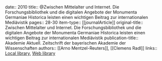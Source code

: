 date:: 2010
title:: @Zwischen Mittelalter und Internet. Die Forschungsbibliothek und die digitalen Angebote der Monumenta Germaniae Historica leisten einen wichtigen Beitrag zur internationalen Mediävistik
pages:: 28-30
item-type:: [[journalArticle]]
original-title:: Zwischen Mittelalter und Internet. Die Forschungsbibliothek und die digitalen Angebote der Monumenta Germaniae Historica leisten einen wichtigen Beitrag zur internationalen Mediävistik
publication-title:: Akademie Aktuell. Zeitschrift der bayerischen Akademie der Wissenschaften
authors:: [[Arno Mentzel-Reuters]], [[Clemens Radl]]
links:: [Local library](zotero://select/groups/2386895/items/D79CXFCW), [Web library](https://www.zotero.org/groups/2386895/items/D79CXFCW)
